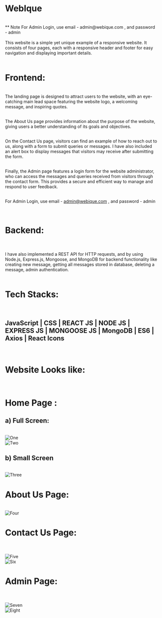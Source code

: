 # WebIque
<br/>
** Note For Admin Login, use email - admin@webique.com , and password - admin

<br/>
<br/>
This website is a simple yet unique example of a responsive website. It consists of four pages, each with a responsive header and footer for easy navigation and displaying important details.
<br/>
<br/>

# Frontend:

<br/>
The landing page is designed to attract users to the website, with an eye-catching main lead space featuring the website logo, a welcoming message, and inspiring quotes.
<br/>
<br/>

The About Us page provides information about the purpose of the website, giving users a better understanding of its goals and objectives.
<br/>
<br/>

On the Contact Us page, visitors can find an example of how to reach out to us, along with a form to submit queries or messages. I have also included an alert box to display messages that visitors may receive after submitting the form.
<br/>
<br/>

Finally, the Admin page features a login form for the website administrator, who can access the messages and queries received from visitors through the contact form. This provides a secure and efficient way to manage and respond to user feedback.
<br/>
<br/>

For Admin Login, use email - admin@webique.com , and password - admin

<br/>

# Backend:

<br/>
<br/>
I have also implemented a REST API for HTTP requests, and by using Node.js, Express.js, Mongoose, and MongoDB for backend functionality like creating new message, getting all messages stored in database, deleting a message, admin authentication.

<br/>
<br/>

# Tech Stacks:
<br/>

##  JavaScript | CSS | REACT JS | NODE JS | EXPRESS JS | MONGOOSE JS | MongoDB | ES6 | Axios | React Icons

<br/>

# Website Looks like:
<br/>

# Home Page : <br/>
## a) Full Screen:
<br/>
<img src="https://user-images.githubusercontent.com/105987614/235362267-c31a4bb0-2f5c-4975-b356-3d2d10e3b872.png" alt="One" />
<br/>
<img src="https://user-images.githubusercontent.com/105987614/235362324-4f1edaae-b3cc-4456-995f-19c3156db824.png" alt="Two" />
<br/>


## b) Small Screen
<br/>
<img src="https://user-images.githubusercontent.com/105987614/235362359-00d99651-6675-43e2-8ce9-56766be1d257.png" alt="Three" />
<br/>

# About Us Page:
<br/>
<img src="https://user-images.githubusercontent.com/105987614/235362398-fdc5be58-eb6f-49c8-8d25-ccd7084db79d.png" alt="Four" />
<br/>

# Contact Us Page:
<br/>
<br/>
<img src="https://user-images.githubusercontent.com/105987614/235362420-060106d4-3652-44aa-9454-b34bf7d46514.png" alt="Five" />
<br/>
<img src="https://user-images.githubusercontent.com/105987614/235362513-278f88b8-6a98-454f-b671-9cae237f087f.png" alt="Six" />
<br/>

# Admin Page:
<br/>
<br/>
<img src="https://user-images.githubusercontent.com/105987614/235362449-780b037e-03f3-48b4-bcb5-e636b35c6986.png" alt="Seven" />
<br/>
<img src="https://user-images.githubusercontent.com/105987614/235362479-5535deba-fab6-407a-ab43-356ea8828968.png" alt="Eight" />
<br/>

